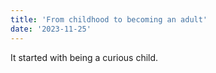 ```yaml
---
title: 'From childhood to becoming an adult'
date: '2023-11-25'
---
```


It started with being a curious child.
